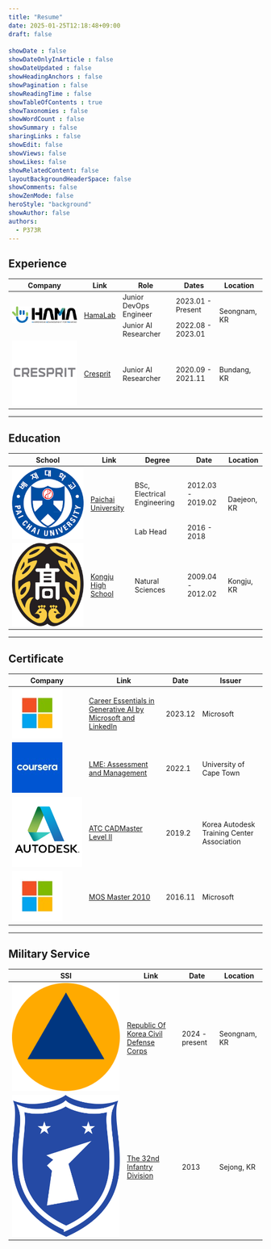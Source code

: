 ```yaml
---
title: "Resume"
date: 2025-01-25T12:18:48+09:00
draft: false

showDate : false
showDateOnlyInArticle : false
showDateUpdated : false
showHeadingAnchors : false
showPagination : false
showReadingTime : false
showTableOfContents : true
showTaxonomies : false 
showWordCount : false
showSummary : false
sharingLinks : false
showEdit: false
showViews: false
showLikes: false
showRelatedContent: false
layoutBackgroundHeaderSpace: false
showComments: false
showZenMode: false
heroStyle: "background"
showAuthor: false
authors:
  - P373R
---
```


## Experience

<table>
    <thead>
        <tr>
            <th>Company</th>
            <th>Link</th>
            <th>Role</th>
            <th>Dates</th>
            <th>Location</th>
        </tr>
    </thead>
    <tbody>
        <tr>
            <td rowspan=3><img class="customEntitityLogo" src="hamalab.png"/></td>
            <td rowspan=3><a href="https://hamalab.io/" target="_blank">HamaLab</a></td>
        </tr>
        <tr>
            <td>Junior DevOps Engineer</td>
            <td>2023.01 - Present</td>
            <td rowspan=2>Seongnam, KR</td>
        </tr>
        <tr>
            <td>Junior AI Researcher</td>
            <td>2022.08 - 2023.01</td>
        </tr>
        <tr>
            <td><img class="customEntitityLogo" src="cresprit.webp"/></td>
            <td><a href="http://cresprit.com" target="_blank">Cresprit</a></td>
            <td>Junior AI Researcher</td>
            <td>2020.09 - 2021.11</td>
            <td>Bundang, KR</td>
        </tr>
    </tbody>
</table>

---

## Education

<table>
    <thead>
        <tr>
            <th>School</th>
            <th>Link</th>
            <th>Degree</th>
            <th>Date</th>
            <th>Location</th>
        </tr>
    </thead>
    <tbody>
        <tr>
            <td rowspan=3><img class="customEntitityLogo" src="paichai.png"/></td>
            <td rowspan=3><a href="https://online.hbs.edu/" target="_blank">Paichai University</a></td>
        </tr>
        <tr>
            <td>BSc, Electrical Engineering</td>
            <td>2012.03 - 2019.02</td>
            <td rowspan=2>Daejeon, KR</td>
        </tr>
         <tr>
            <td>Lab Head</td>
            <td>2016 - 2018</td>
        </tr>
        <tr>
            <td><img class="customEntitityLogo" src="kongju.svg"/></td>
            <td><a href="http://www.kongjugo.cnehs.kr" target="_blank">Kongju High School</a></td>
            <td>Natural Sciences</td>
            <td>2009.04 - 2012.02</td>
            <td>Kongju, KR</td>
        </tr>
    </tbody>
</table>

---

## Certificate

<table>
    <thead>
        <tr>
            <th>Company</th>
            <th>Link</th>
            <th>Date</th>
            <th>Issuer</th>
        </tr>
    </thead>
    <tbody>
        <tr>
            <td><img class="customEntitityLogo" src="microsoft.jpeg"/></td>
            <td><a href="https://www.linkedin.com/learning/certificates/0eaeb2e287e33a5f9234ee480f064ecb31089b4805a9a7a82a4833dee4b9fa56?lipi=urn%3Ali%3Apage%3Ad_flagship3_profile_view_base%3BJca7Gix4TnS89MAhsOMwew%3D%3D" target="_blank">Career Essentials in Generative AI by Microsoft and LinkedIn</a></td>
            <td>2023.12</td>
            <td>Microsoft</td>
        </tr>
        <tr>
            <td><img class="customEntitityLogo" src="coursera.jpeg"/></td>
            <td><a href="https://coursera.org/share/d25aa023c92dd7166fb9bc3584b6f567" target="_blank">LME: Assessment and Management</a></td>
            <td>2022.1</td>
            <td>University of Cape Town</td>
        </tr>
        <tr>
            <td><img class="customEntitityLogo" src="autodesk.png"/></td>
            <td><a href="https://www.eatc.co.kr/" target="_blank">ATC CADMaster Level II</a></td>
            <td>2019.2</td>
            <td>Korea Autodesk Training Center Association</td>
        </tr>
        <tr>
            <td><img class="customEntitityLogo" src="microsoft.jpeg"/></td>
            <td><a href="https://ybmit.com/mos/mos_faq_view.jsp?board_idx=932" target="_blank">MOS Master 2010</a></td>
            <td>2016.11</td>
            <td>Microsoft</td>
        </tr>
    </tbody>
</table>

---

## Military Service

<table>
    <thead>
        <tr>
            <th>SSI</th>
            <th>Link</th>
            <th>Date</th>
            <th>Location</th>
        </tr>
    </thead>
    <tbody>
        <tr>
            <td><img class="customEntitityLogo" src="ROKCDC.svg"/></td>
            <td><a href="https://www.cmes.or.kr/" target="_blank">Republic Of Korea Civil Defense Corps</a></td>
            <td>2024 - present</td>
            <td>Seongnam, KR</td>
        </tr>
        <tr>
            <td><img class="customEntitityLogo" src="32div.svg"/></td>
            <td><a href="https://ko.wikipedia.org/wiki/%EC%A0%9C32%EB%B3%B4%EB%B3%91%EC%82%AC%EB%8B%A8" target="_blank">The 32nd Infantry Division</a></td>
            <td>2013</td>
            <td>Sejong, KR</td>
        </tr>
    </tbody>
</table>